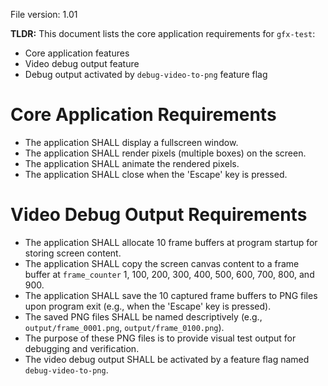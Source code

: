 File version: 1.01

**TLDR:**
This document lists the core application requirements for `gfx-test`:
* Core application features
* Video debug output feature
* Debug output activated by `debug-video-to-png` feature flag

# Core Application Requirements

- The application SHALL display a fullscreen window.
- The application SHALL render pixels (multiple boxes) on the screen.
- The application SHALL animate the rendered pixels.
- The application SHALL close when the 'Escape' key is pressed.

# Video Debug Output Requirements

- The application SHALL allocate 10 frame buffers at program startup for
  storing screen content.
- The application SHALL copy the screen canvas content to a frame buffer at
  `frame_counter` 1, 100, 200, 300, 400, 500, 600, 700, 800, and 900.
- The application SHALL save the 10 captured frame buffers to PNG files upon
  program exit (e.g., when the 'Escape' key is pressed).
- The saved PNG files SHALL be named descriptively (e.g.,
  `output/frame_0001.png`, `output/frame_0100.png`).
- The purpose of these PNG files is to provide visual test output for
  debugging and verification.
- The video debug output SHALL be activated by a feature flag named
  `debug-video-to-png`.
